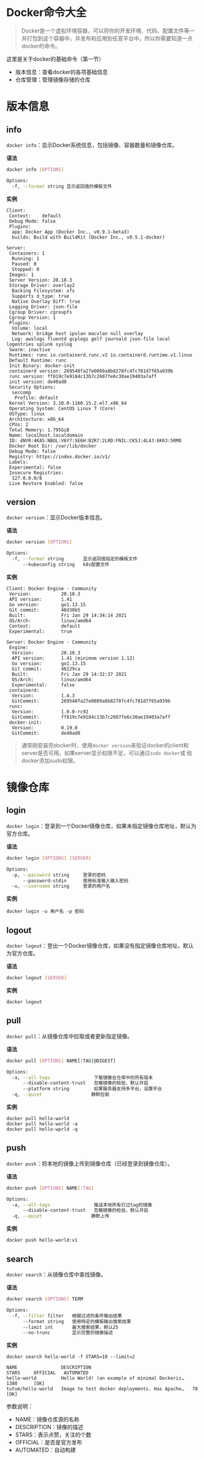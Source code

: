 # Docker命令大全


> Docker是一个虚拟环境容器，可以将你的开发环境、代码、配置文件等一并打包到这个容器中，并发布和应用到任意平台中。所以你需要知道一点docker的命令。

这里是关于docker的基础命令（第一节）

- 版本信息：查看docker的各项基础信息
- 仓库管理：管理镜像存储的仓库

# 版本信息

## info

`docker info`：显示Docker系统信息，包括镜像、容器数量和镜像仓库。

**语法**

```bash
docker info [OPTIONS]

Options:
  -f, --format string 显示返回值的模板文件
```

**实例**

```
Client:
 Context:    default
 Debug Mode: false
 Plugins:
  app: Docker App (Docker Inc., v0.9.1-beta3)
  buildx: Build with BuildKit (Docker Inc., v0.5.1-docker)

Server:
 Containers: 1
  Running: 1
  Paused: 0
  Stopped: 0
 Images: 1
 Server Version: 20.10.3
 Storage Driver: overlay2
  Backing Filesystem: xfs
  Supports d_type: true
  Native Overlay Diff: true
 Logging Driver: json-file
 Cgroup Driver: cgroupfs
 Cgroup Version: 1
 Plugins:
  Volume: local
  Network: bridge host ipvlan macvlan null overlay
  Log: awslogs fluentd gcplogs gelf journald json-file local logentries splunk syslog
 Swarm: inactive
 Runtimes: runc io.containerd.runc.v2 io.containerd.runtime.v1.linux
 Default Runtime: runc
 Init Binary: docker-init
 containerd version: 269548fa27e0089a8b8278fc4fc781d7f65a939b
 runc version: ff819c7e9184c13b7c2607fe6c30ae19403a7aff
 init version: de40ad0
 Security Options:
  seccomp
   Profile: default
 Kernel Version: 3.10.0-1160.15.2.el7.x86_64
 Operating System: CentOS Linux 7 (Core)
 OSType: linux
 Architecture: x86_64
 CPUs: 2
 Total Memory: 1.795GiB
 Name: localhost.localdomain
 ID: 4NYR:4KA5:NBOL:V6Y7:SE6H:B2R7:2LRD:FNIL:CK5J:4L4J:6K63:5RMO
 Docker Root Dir: /var/lib/docker
 Debug Mode: false
 Registry: https://index.docker.io/v1/
 Labels:
 Experimental: false
 Insecure Registries:
  127.0.0.0/8
 Live Restore Enabled: false
```

## version

`docker version`：显示Docker版本信息。

**语法**

```bash
docker version [OPTIONS]

Options:
  -f, --format string       显示返回值指定的模板文件
      --kubeconfig string	k8s配置文件
```

**实例**

```
Client: Docker Engine - Community
 Version:           20.10.3
 API version:       1.41
 Go version:        go1.13.15
 Git commit:        48d30b5
 Built:             Fri Jan 29 14:34:14 2021
 OS/Arch:           linux/amd64
 Context:           default
 Experimental:      true

Server: Docker Engine - Community
 Engine:
  Version:          20.10.3
  API version:      1.41 (minimum version 1.12)
  Go version:       go1.13.15
  Git commit:       46229ca
  Built:            Fri Jan 29 14:32:37 2021
  OS/Arch:          linux/amd64
  Experimental:     false
 containerd:
  Version:          1.4.3
  GitCommit:        269548fa27e0089a8b8278fc4fc781d7f65a939b
 runc:
  Version:          1.0.0-rc92
  GitCommit:        ff819c7e9184c13b7c2607fe6c30ae19403a7aff
 docker-init:
  Version:          0.19.0
  GitCommit:        de40ad0
```

> 通常刚安装完docker时，使用`docker version`来验证docker的client和server是否可用。如果server显示权限不足，可以通过`sudo docker`或 给docker添加sudo权限。

# 镜像仓库

## login

`docker login`：登录到一个Docker镜像仓库，如果未指定镜像仓库地址，默认为官方仓库。

**语法**

```bash
docker login [OPTIONS] [SERVER]

Options:
  -p, --password string		登录的密码
      --password-stdin 		使用标准输入输入密码
  -u, --username string		登录的用户名
```

**实例**

```
docker login -u 用户名 -p 密码
```

## logout

`docker logout`：登出一个Docker镜像仓库，如果没有指定镜像仓库地址，默认为官方仓库。

**语法**

```bash
docker logout [SERVER]
```

**实例**

```
docker logout
```

## pull

`docker pull`：从镜像仓库中拉取或者更新指定镜像。

**语法**

```bash
docker pull [OPTIONS] NAME[:TAG|@DIGEST]

Options:
  -a, --all-tags                下载镜像在仓库中的所有版本
      --disable-content-trust   忽略镜像的校验，默认开启
      --platform string       	如果服务器支持多平台，设置平台
  -q, --quiet				   静默拉取
```

**实例**

```
docker pull hello-world
docker pull hello-world -a
docker pull hello-wprld -q
```

## push

`docker push`：将本地的镜像上传到镜像仓库（已经登录到镜像仓库）。

**语法**

```bash
docker push [OPTIONS] NAME[:TAG]

Options:
  -a, --all-tags                推送本地所有打过tag的镜像
      --disable-content-trust   忽略镜像的检验，默认开启
  -q, --quiet				   静默上传
```

**实例**

```
docker push hello-world:v1
```

## search

`docker search`：从镜像仓库中查找镜像。

**语法**

```bash
docker search [OPTIONS] TERM

Options:
  -f, --filter filter   根据过滤的条件输出结果
      --format string   使用特定的模板输出搜索结果
      --limit int       最大搜索结果，默认25
      --no-trunc		显示完整的镜像描述
```

**实例**

```
docker search hello-world -f STARS=10 --limit=2

NAME                DESCRIPTION                                     STARS     OFFICIAL   AUTOMATED
hello-world         Hello World! (an example of minimal Dockeriz…   1380      [OK]
tutum/hello-world   Image to test docker deployments. Has Apache…   78                   [OK]
```

参数说明：

- NAME：镜像仓库源的名称
- DESCRIPTION：镜像的描述
- STARS：表示点赞，关注的个数
- OFFICIAL：是否是官方发布
- AUTOMATED：自动构建

